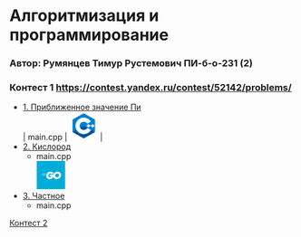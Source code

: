 # Алгоритмизация и программирование  
### Автор: Румянцев Тимур Рустемович ПИ-б-о-231 (2)

### Контест 1 https://contest.yandex.ru/contest/52142/problems/  
  - [1. Приближенное значение Пи](https://contest.yandex.ru/contest/52142/problems/1/)  
    | main.cpp | [<img src="https://github.com/Teru3301/KFU/blob/main/img/cpp.png" width="50"/>](image.png) |
  - [2. Кислород](https://contest.yandex.ru/contest/52142/problems/2/)
    - main.cpp  
      [<img src="https://github.com/Teru3301/KFU/blob/main/img/go.jpg" width="50"/>](image.png)
  - [3. Частное](https://contest.yandex.ru/contest/52142/problems/3/)
    - main.cpp 

[Контест 2](https://contest.yandex.ru/contest/52676/problems/)


